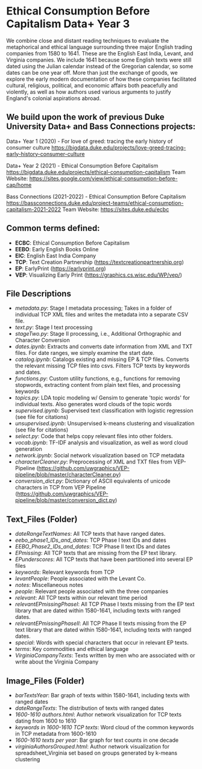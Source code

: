 # Ethical Consumption Before Capitalism Data+ Year 3

We combine close and distant reading techniques to evaluate the metaphorical and ethical language surrounding three major English trading companies from 1580 to 1641. These are the English East India, Levant, and Virginia companies. We include 1641 because some English texts were still dated using the Julian calendar instead of the Gregorian calendar, so some dates can be one year off. More than just the exchange of goods, we explore the early modern documentation of how these companies facilitated cultural, religious, political, and economic affairs both peacefully and violently, as well as how authors used various arguments to justify England's colonial aspirations abroad. 

## We build upon the work of previous Duke University Data+ and Bass Connections projects:   

Data+ Year 1 (2020) - For love of greed: tracing the early history of consumer culture 
https://bigdata.duke.edu/projects/love-greed-tracing-early-history-consumer-culture 

Data+ Year 2 (2021) - Ethical Consumption Before Capitalism 
https://bigdata.duke.edu/projects/ethical-consumption-capitalism
    Team Website: https://sites.google.com/view/ethical-consumption-before-cap/home 

Bass Connections (2021-2022) - Ethical Consumption Before Capitalism
https://bassconnections.duke.edu/project-teams/ethical-consumption-capitalism-2021-2022
    Team Website: https://sites.duke.edu/ecbc

## Common terms defined:
- **ECBC**: Ethical Consumption Before Capitalism
- **EEBO**: Early English Books Online
- **EIC**: English East India Company
- **TCP**: Text Creation Partnership (https://textcreationpartnership.org)
- **EP**: EarlyPrint (https://earlyprint.org)  
- **VEP**: Visualizing Early Print (https://graphics.cs.wisc.edu/WP/vep/)

## File Descriptions
- *metadata.py*: Stage I metadata processing; Takes in a folder of individual TCP XML files and writes the metadata into a separate CSV file. 
- *text.py*: Stage I text processing 
- *stageTwo.py*: Stage II processing, i.e., Additional Orthographic and Character Conversion 
- *dates.ipynb*: Extracts and converts date information from XML and TXT files. For date ranges, we simply examine the start date.  
- *catalog.ipynb*: Catalogs existing and missing EP & TCP files. Converts the relevant missing TCP files into csvs. Filters TCP texts by keywords and dates. 
- *functions.py*: Custom utility functions, e.g., functions for removing stopwords, extracting content from plain text files, and processing keywords
- *topics.py*: LDA topic modeling w/ Gensim to generate 'topic words' for individual texts. Also generates word clouds of the topic words
- *supervised.ipynb*: Supervised text classification with logistic regression (see file for citations)
- *unsupervised.ipynb*: Unsupervised k-means clustering and visualization (see file for citations)
- *select.py*: Code that helps copy relevant files into other folders. 
- *vocab.ipynb*: TF-IDF analysis and visualization, as well as word cloud generation
- *network.ipynb*: Social network visualization based on TCP metadata
- *characterCleaner.py*: Preprocessing of XML and TXT files from VEP-Pipeline (https://github.com/uwgraphics/VEP-pipeline/blob/master/characterCleaner.py)
- *conversion_dict.py*: Dictionary of ASCII equivalents of unicode characters in TCP from VEP Pipeline (https://github.com/uwgraphics/VEP-pipeline/blob/master/conversion_dict.py)

## Text_Files (Folder)
- *dateRangeTextNames*: All TCP texts that have ranged dates. 
- *eebo_phase1_IDs_and_dates*: TCP Phase I text IDs and dates 
- *EEBO_Phase2_IDs_and_dates*: TCP Phase II text IDs and dates 
- *EPmissing*: All TCP texts that are missing from the EP text library. 
- *EPunderscores*: All TCP texts that have been partitioned into several EP files 
- *keywords*: Relevant keywords from TCP 
- *levantPeople*: People associated with the Levant Co. 
- *notes*: Miscellaneous notes 
- *people*: Relevant people associated with the three companies 
- *relevant*: All TCP texts within our relevant time period 
- *relevantEPmissingPhaseI*: All TCP Phase I texts missing from the EP text library that are dated within 1580-1641, including texts with ranged dates. 
- *relevantEPmissingPhaseII*: All TCP Phase II texts missing from the EP text library that are dated within 1580-1641, including texts with ranged dates. 
- *special*: Words with special characters that occur in relevant EP texts. 
- *terms*: Key commodities and ethical language
- *VirginiaCompanyTexts*: Texts written by men who are associated with or write about the Virginia Company 

## Image_Files (Folder)
- *barTextsYear*: Bar graph of texts within 1580-1641, including texts with ranged dates 
- *dateRangeTexts*: The distribution of texts with ranged dates 
- *1600-1610 authors.html*: Author network visualization for TCP texts dating from 1600 to 1610 
- *keywords in 1600-1610 TCP texts*: Word cloud of the common keywords in TCP metadata from 1600-1610 
- *1600-1610 texts per year*: Bar graph for text counts in one decade 
- *virginiaAuthorsGrouped.html*: Author network visualization for spreadsheet_Virginia set based on groups generated by k-means clustering 
